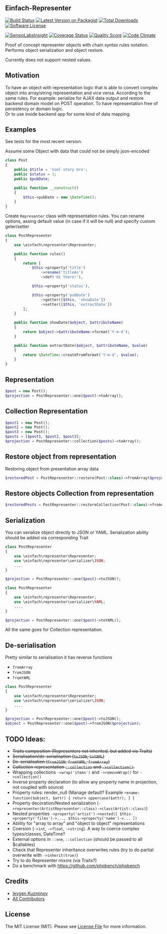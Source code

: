 ## Einfach-Representer

[![Build Status][ico-travis]][link-travis] [![Latest Version on Packagist][ico-version]][link-packagist] [![Total Downloads][ico-downloads]][link-downloads] [![Software License][ico-license]](LICENSE.md)

[![SensioLabsInsight](https://insight.sensiolabs.com/projects/c44c1a61-0864-4ae6-9712-e2d7120fa9c5/small.png)](https://insight.sensiolabs.com/projects/c44c1a61-0864-4ae6-9712-e2d7120fa9c5) [![Coverage Status][ico-scrutinizer]][link-scrutinizer] [![Quality Score][ico-code-quality]][link-code-quality] [![Code Climate][ico-codeclimate]][link-codeclimate]


Proof of concept representer objects with chain syntax rules notation.
Performs object serialization and object restore.

Currently does not support nested values.

## Motivation

To have an object with representation logic that is able to convert complex object into array/string representation and vice versa. 
According to the same rules.
For example: serialize for AJAX data output and restore backend domain model on POST operation. 
To have representation free of persistency or domain logic.  
Or to use inside backend app for some kind of data mapping.


## Examples

See tests for the most recent version.

Assume some Object with data that could not be simply json-encoded
```php
class Post
{
    public $title = 'Cool story bro';
    public $status = 1;
    public $pubDate;

    public function __construct()
    {
        $this->pubDate = new \DateTime();
    }
}
```

Create `Representer` class with representation rules.
You can rename options, assing default value (in case if it will be null) and specify custom geter/setter

```php
class PostRepresenter
{
    use \einfach\representer\Representer;

    public function rules()
    {
        return [
            $this->property('title')
                ->rename('titleAs')
                ->def('Hi there!'),

            $this->property('status'),

            $this->property('pubDate')
                ->getter([$this, 'showDate'])
                ->setter([$this, 'extractDate'])
        ];
    }

    public function showDate($object, $attributeName)
    {
        return $object->$attributeName->format('Y-m-d');
    }

    public function extractDate($object, $attributeName, $value)
    {
        return \DateTime::createFromFormat('Y-m-d', $value);
    }
}
```

## Representation

```php
$post = new Post();
$projection = PostRepresenter::one($post)->toArray();
```

## Collection Representation

```php
$post1 = new Post();
$post2 = new Post();
$post3 = new Post();
$posts = [$post1, $post2, $post3];
$projection = PostRepresenter::collection($posts)->toArray();
```

## Restore object from representation 

Restoring object from presentation array data

```php
$restoredPost = PostRepresenter::restore(Post::class)->fromArray($projection);
```

## Restore objects Collection from representation

```php
$restoredPosts = PostRepresenter::restoreCollection(Post::class)->fromArray($collectionProjection);
```

## Serialization

You can serialize object directly to JSON or YAML.
Serialization ability should be added via corresponding Trait

```php
class PostRepresenter
{
    use \einfach\representer\Representer;
    use \einfach\representer\serializer\JSON;
    ....
}

$projection = PostRepresenter::one($post)->toJSON();
```

```php
class PostRepresenter
{
    use \einfach\representer\Representer;
    use \einfach\representer\serializer\YAML;
    ....
}

$projection = PostRepresenter::one($post)->toYAML();
```

All the same goes for Collection representation.

## De-serialisation

Pretty similar to serialisation it has reverse functions

* `fromArray`
* `fromJSON`
* `fromYAML`

```php
class PostRepresenter
{
    use \einfach\representer\Representer;
    use \einfach\representer\serializer\JSON;
    ....
}

$projection = PostRepresenter::one($post)->toJSON();
$object = PostRepresenter::one($post)->fromJSON($projection);
```



## TODO Ideas: 

* ~~Traits composition (Representers not inherited, but added via Traits)~~
* ~~Serialisation/de-serialisation (`toJSON`, `toYAML`)~~
* ~~De-serialisation (`fromJSON`, `fromYAML`, `fromArray`)~~
* ~~Collection representation `::collection` and `->collection()`.~~
* Wrapping collections `->wrap('items')` and `->removeWrap()` for `->collection()`
* Inverse property declaration (to allow any property name in projection, not coupled with source)
* Property rules: render_null  (Manage default? Example `rename: function($object, $attr) { return uppercase($attr); } `)
* Property decoration/Nested serialization (`->representer(ArtistRepresenter::class)->class(Artist::class)`)
* Nested properties `->property('artist')->nested([ $this->property('films')->..., $this->property('name')->... ])`
* Ability for "array to array" and "object to object" representations
* Coersion (`->int`, `->float`, `->string`). A way to coerce complex types/classes, DateTime?
* External options in `::one`, `::collection` (should be passed to all $callables)
* Check that Representer inheritance overwrites rules (try to do partial overwrite with `->inherit(true)`)
* Try to do Representer mixins (via Traits?)
* Do a benchmark with https://github.com/phpbench/phpbench


## Credits

- [Ievgen Kuzminov][link-author]
- [All Contributors][link-contributors]

## License

The MIT License (MIT). Please see [License File](LICENSE) for more information.

[ico-version]: https://img.shields.io/packagist/v/einfach/representer.svg?style=flat
[ico-license]: https://img.shields.io/badge/license-MIT-brightgreen.svg?style=flat
[ico-travis]: https://img.shields.io/travis/iJackUA/einfach-representer/master.svg?style=flat
[ico-scrutinizer]: https://img.shields.io/scrutinizer/coverage/g/iJackUA/einfach-representer.svg?style=flat
[ico-code-quality]: https://img.shields.io/scrutinizer/g/iJackUA/einfach-representer.svg?style=flat
[ico-downloads]: https://img.shields.io/packagist/dt/einfach/representer.svg?style=flat
[ico-codeclimate]: 	https://img.shields.io/codeclimate/github/iJackUA/einfach-representer.svg?style=flat

[link-packagist]: https://packagist.org/packages/einfach/representer
[link-travis]: https://travis-ci.org/iJackUA/einfach-representer
[link-scrutinizer]: https://scrutinizer-ci.com/g/iJackUA/einfach-representer/code-structure
[link-code-quality]: https://scrutinizer-ci.com/g/iJackUA/einfach-representer
[link-downloads]: https://packagist.org/packages/einfach/representer
[link-author]: https://github.com/iJackUA
[link-contributors]: ../../contributors
[link-codeclimate]: https://codeclimate.com/github/iJackUA/einfach-representer
